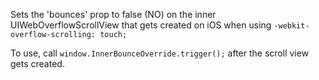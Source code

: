 Sets the 'bounces' prop to false (NO) on the inner UIWebOverflowScrollView that
gets created on iOS when using `-webkit-overflow-scrolling: touch;`

To use, call `window.InnerBounceOverride.trigger();` after the scroll view gets
created.
